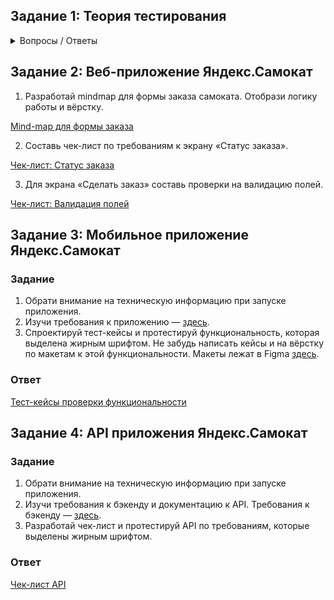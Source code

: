 ## Задание 1: Теория тестирования

<details>
<summary>Вопросы / Ответы</summary>

<details>
<summary>1. Почему практики тест-дизайна нельзя применять сразу после получения требований?</summary>

> Прежде чем применять техники тест-дизайна, необходимо проанализировать тестируемый объект. Изучить его документацию, пообщаться с разработчиками, узнать как он работает и как спроектирован. Зная информацию о продукте, получится определить какие техники необходимо использовать для определенного вида тестирования. И, использую полученные знания, необходимо составить набор тестов (чек-листов/тест-кейсов). 
</details>

<details>
<summary>2. В какой ситуации классы эквивалентности и граничные значения могут существовать по отдельности? Аргументируй свой ответ и приведи примеры.</summary>

> Класс эквивалентности может быть представлен в виде диапазона и набора значений.  
Диапазон – интервал чисел с границами: например, 1 – 10. В данном случае можно выделить граничные значения: 1 и 10; 0 и 11; 2 и 9  
Набор значений – множество значений: например список праздников. В данном случае нельзя выделить ГЗ.  
Исходя из выше сказанного, можно сделать вывод, что КЭ и ГЗ могу существовать по отдельности.  
</details> 

<details>
<summary>3. Что такое эквивалентность? Что такое класс эквивалентности?</summary>
  
> Эквивалентность – это равноценность объектов.  
Классы эквивалентности - это разделение данных на наборы/диапазоны, с которыми тестируемое приложение должно работать одинаково.
</details>

<details>
<summary>4. Можно ли исключить проверку в середине диапазона в пользу проверок на границах, входящих в диапазон? Аргументируй свой ответ.</summary>

> Нельзя, т.к.  это разные тесты - метод эквивалентного разбиения и проверка граничных значений.  
Суть техники эквивалентного разбиения в том, чтобы разделить данные на КЭ и из каждого класса выбрать одно значение для проверки. В то время как проверка граничных значение основана на проверке значений на границах КЭ.
</details>

<details>
<summary>5. Представь, что тебе нужно протестировать форму: у каждого поля есть валидатор. Результат работы формы зависит от комбинации данных в полях. Какие практики тест-дизайна следует применить и почему? Аргументируй свой ответ.</summary>
  
> 1. Позитивные и негативные проверки  
Позитивные проверки – чтобы проверить, что приложение работает без ошибок согласно требованиям.  
Негативные проверки – чтобы проверить, что приложение продолжает работать без ошибок и реагирует так, как описано в требованиях.
> 2. Применение техник КЭ и ГЗ  
– выделить КЭ: диапазон/набор (чтобы протестировать, что приложение одинаково обрабатывает эквивалентные значения)  
– у КЭ с типом диапазон определить ГЗ (чтобы исключить появление ошибок на границах КЭ)
Таким образом количество проверок будет сведено к минимум, но при этом будут проверены валидные и невалидные данные
> 3. Таблица принятия решений – данный метод позволит проверить различные комбинации
> 4. Попарное тестирование  – проверка всех комбинаций пар параметров. Если пара параметров вызвала ошибку в комбинации с другими параметрами, с большой вероятностью та же пара вызовет ошибку и в другой комбинации. Поэтому достаточно протестировать только уникальные пары вариантов.
</details>

<details>
<summary>6. Какими способами можно оптимизировать количество проверок при работе с таблицами принятия решений? Аргументируй свой ответ.</summary>
  
> Для оптимизации количества проверок необходимо исключить зависимые параметры (чем больше зависимых параметров, тем меньше проверок). В случает если тестируется приложение с большим количеством параметров и их значений, то эффективныее использовать технику попарного тестирования. 
</details>

<details>
<summary>7. Опиши, чем чек-лист отличается от тест-кейсов. Приведи примеры, где применяют и то, и другое.</summary>
> Чек-лист отличается от тест-кейса степенью подробности. В чек-листе нет подробных шагов кейса, для использования чек-листа при тестировании очень много информации нужно держать в голове и знать логику работы приложения на отлично.  
При разработки документации для нового продукта эффективнее один раз уделить немного больше времени на проверку и написать по ней тест-кейсы и чек-листы, чтобы потом экономить время при следующих проверках.
</details>

<details>
<summary>8. Как правильно составить баг-репорт? Какие элементы баг-репорта — обязательные? Почему?</summary>

  > Правила оформления записей в баг-трекере в каждой компании свои — это зависит как от политики компании, технологии разработки, используемного баг-трекера, типа проекта и много чего еще. Но в любом случае хороший баг-репорт обладает определенными характеристиками:  
1. ID – eникальный номер баг-репорта  
2. Заголовок – cуть ошибки  
3. Шаги воспроизведения – пошаговая инструкция, как воспроизвести баг  
4. Результаты – описание ОР и ФР  
5. Окружение – ОС, браузеры или версии приложений, в которых возникает ошибка  
6. Приоритет – критичность ошибки и срочность её исправления  
</details>

<details>
<summary>9. По каким правилам составляют заголовок баг-репорта? Что будет, если составить заголовок неправильно?</summary>
  
> Заголовок баг-репорта – это та часть репорта, которую разработчики видят первой. Он должен представлять собой краткое описание бага. 
Общие заголовки вроде "Поиск не работает" не очень полезны. Что именно не работает? Система выдаёт результаты, не соответствующие запросу? Поиск длится слишком долго? Вариант "При нажатии на кнопку поиска функция не срабатывает" более информативен. Хорошие заголовки снижают вероятность появления дублирующихся репортов, а также позволяют разработчику быстрее найти нужный ему отчет.
</details>

<details>
<summary>10. Из чего состоит клиент-серверная архитектура приложения? Кратко опиши функциональность каждого элемента.</summary>
  
> Клиент-серверная архитектура – это способ организации работы приложений, в котором выделяют следующие три элемента:
> 1. Клиент – приложение, с которым работает пользователь. Клиентов может быть много  
> 2. Сервер – система, к которой обращаются клиенты, чтобы получить данные  
> 3. Сеть – система из нескольких устройств, которая помогает клиенту и серверу обмениваться данными  
> Схематично работу КСА можно представить:  
> Клиент → Сервер → БД  
> БД → Сервер → Клиент  
</details>

<details>
<summary>11. Опиши этапы обработки запроса после того, как в адресную строку браузера вводят URL: https://yandex.ru.</summary>
  
> Когда вводится запрос в адресную строку в браузере, инициируется запрос к DNS-серверу (Domain Name System – система доменных имен).
DNS-сервер возвращает браузеру IP-адрес.  
IP-адрес – это уникальный идентификатор сервера, на котором находится нужная информация: например, 198.221.33.12. К нему обращается клиент.
</details>

<details>
<summary>12. Что такое кэш? Зачем он нужен? Какое правило нужно соблюдать при работе с кэшем в тестировании?</summary>
  
> Кэш (Cache Storage) – это данные веб-страниц, хранящиеся на компьютере после того, как открываются страницы: изображения, аудио-, видео-, CSS-, HTML-, JS-файлы.  
Он нужен, чтобы при следующем посещении веб-страница загрузилась быстрее: браузер возьмет файлы из локального хранилища, а не с сервера.
</details>

<details>
<summary>13. Ты знаешь, что есть протоколы HTTP и HTTPS. Чем отличаются HTTP и HTTPS? В каких случаях не стоит пользоваться HTTP? Из каких компонентов состоит HTTP запрос: за что отвечает каждый? Какие HTTP-методы ты знаешь? За что они отвечают? Приведи примеры применения разных методов. Что такое код HTTP-ответа? Какие коды бывают?</summary>
  
> 1. HTTP (HyperText Transfer Protocol – протокол передачи гипертекста) передает данные в незащищенном виде. На сайтах, которые отправляют данные по HTTP, можно перехватить и украсть личную информацию. Например, данные банковской карты.  
Чтобы обеспечить безопасность, применяют протокол HTTP c расширением защиты – HTTPS (HyperText Transfer Protocol Secure — протокол защищённой передачи гипертекста). Он шифрует соединение по криптографическим протоколам: так клиент и сервер смогут безопасно обмениваться данными.  

> 2. HTTP-запрос состоит из трех блоков:  
– стартовая строка (состоит из трех элементов: метода, пути до ресурса и версии протокола)  
– заголовки (доп. информация от фронтенда бэкенду)  
– тело сообщения (данные, которые передает фронтенд)  

> 3. HTTP-методы указывают действие: сервер принимает его в обработку. Самые распространенные:  
 – GET (запросить данные у бэкенда по определенному адресу)  
– POST (передать данные на бэкенд)  
– PUT (изменить данные на бэкенде)  
– DELETE (удалить данные на бэкенде)  

> 4. HTTP-ответ состоит из трех блоков:  
– стартовая строка (включает версию протокола, код состояния, текст состояния)  
– заголовки (доп. информация о бэкенде и типе данных для фронтенда)  
– тело сообщения (бэкенд отдает результат выполнения запроса)  
Коды состояний могут быть:  
– 1хх - Информационные сообщения (102 - запрос принят, но обработка ещё не завершена)  
– 2хх - Сообщения об успехе (200 - ОК, запрос обработан успешно)  
– 3хх - Перенаправление (302 - запрошенный ресурс временно доступен по другому адресу)  
– 4хх - Клиентские ошибки (404 - страница, которую запросил клиент, не найдена на сервере)  
– 5хх - Ошибки сервера (500 - внутренняя ошибка сервера)  
</details>

<details>
<summary>14. Опиши, из каких компонентов может состоять URL. За что отвечает каждый из них?</summary>
  
> URL (Uniform Resource Locator - унифицированный указатель ресурса) – это адрес веб-ресурса. URL может состоять из следующих компонентов:
> 1. Схема (scheme) – протокол, по которому передаются данные
> 2. Логин:пароль (username:password) указывают серверу, какой пользователь к нему обратился
> 3. Символ @ (at коммерческое, «собака») отделяет логин:пароль и имя хоста:порт (hostname:port)
> 4. Имя хоста:порт (hostname:port) – доменное имя или IP-адрес сервера, к которому обращается пользователь
> 5. Путь (path) – месторасположение ресурса
> 6. Параметры запроса (query) – дополнительные параметры вида ключ=значение
> 7. Фрагмент текста (fragment), или якорь (anchor) – дополнительный указатель, он позволяет сразу попасть в нужную часть веб-страницы
</details>

<details>
<summary>15. Какие виды мобильных приложений бывают? В чём особенность каждого?</summary>
  
> Мобильные приложения бывают:
> 1. Веб-приложения используют клиент-серверную архитектуру и адаптированы под мобильные устройства. Такие приложения не нужно устанавливать.  Веб приложения являются адаптацией сайтов для пользователей мобильных устройств. Они создаются, чтобы посетители могли заходить на сайт в любое время, даже без доступа к компьютеру.
> 2. Нативные приложения нужно устанавливать: сначала скачивают установочный файл.  
Нативные приложения создаются для конкретной операционной системы (iOS, Android, Windows), могут работать независимо от подключения к интернету.
> 3. Гибридные приложения комбинируют свойства двух предыдущих: в основе «гибрида» - нативное приложение, его пишут отдельно под каждую платформу. Веб-содержание наполняют HTML, CSS и JavaScript - они могут быть едины для всех платформ.
> 4. Такие приложения имеют ограниченный доступ к аппаратной части смартфона (камера, микрофон, геолокация, адресная книга), требуют подключения к интернету, поскольку загружают контент из внешнего источника, размещенного на сервере.  
> У гибридных программ есть недостатки: сервисы оперируют малым объемом информации, а дизайн не адаптируется к размеру и расширению экрана, что может вызвать неудобства.
</details>

<details>
<summary>16. Чем эмулятор отличается от реального устройства? Кратко опиши недостатки и преимущества при тестировании.</summary>
  
> Эмулятор имитирует работу устройства с разными параметрами и функциональностью (например, можно задать определенную версию ОС и разрешение экрана):
> Преимущества:
> - Позволяют запускать приложение на виртуальном аналоге устройства
> – Могут использоваться в работе с автотестами.
>   Недостатки:
> - Имеется ряд ограничений, таких как работа с камерой, звонки, или бесконтактная оплата
> - Запуск эмуляторов и подготовка к работе обычно занимают две-три минуты, но если необходимо запустить сразу несколько эмуляторов, то это может стать проблемой на слабых ПК
> - Невозможно учесть такие факторы как перегрева/разряда аккумулятора и конфликт с другими приложениями

> Реальные устройства:
> Преимущества:
> - Максимально приближенная среда, что позволяет проверять приложение именно на тех моделях устройств и версиях прошивок, которыми пользуются пользователи
> - Возможность нормально работать с анимациями, бесконтактной оплатой, камерой и прочими специфическими кейсами
> Недостатки:
> - Высокая цена формирования: постоянно требуется обновлять модельный ряд.
> - Высокая стоимость поддержки: вздувшиеся батареи, порванные провода, разбитые экраны, брак и прочие неисправности
> - Невозможно купить все девайсы, на которые ставят приложение пользователи"
</details>

<details>
<summary>17. Проверь, есть ли ошибки в JSON. Если да, напиши номер строки с ошибкой, опиши ошибку и предложи исправление.</summary>

![diploma-29](https://github.com/KateSibi/Yandex.Practice-QA-Engineer/assets/117051965/decd0cff-1119-4b7e-b789-a59baecfe849)

> **Строка 3:** Файл взять в " "
> **Строка 4:** после : поставить {
> **Строка 15:** после "save_as_doc" поставить :
> **Строка 21:** после "snow_print_option" вместо : и { поставить ,
> **Строка 28:** убрать }

</details>

<details>
<summary>18. Что такое реляционная база данных? Чем она отличается от нереляционной?</summary>
  
>Реляционная база данных (SQL) — база, где данные хранятся в формате таблиц, они строго структурированы и связаны друг с другом. В таблице есть строки и столбцы, каждая строка представляет отдельную запись, а столбец — поле с назначенным ей типом данных. В каждой ячейке информация записана по шаблону.
>Отличие между реляционной (SQL) и нереляционной (NoSQL) базой данных заключается в том, что реляционная база данных хранит данные в таблицах, в то время как нереляционная база данных хранит данные в формате ключ-значение, в документах или каким-либо другим способом без использования таблиц, таких как реляционная база данных.
</details>

<details>
<summary>19. Напиши, какие виды JOIN бывают. В чем особенность каждого?</summary>
  
> JOIN – оператор языка SQL, предназначенный для выбора данных из двух таблиц и включения их в один результирующий набор.
> В зависимости от того, какие правила объединения применяются, выделяются несколько типов оператора JOIN:
> - INNER JOIN или просто JOIN (внутреннее соединение): показывает только те записи, для которых нашлись пары. Остальные он просто не выведет.
> - LEFT JOIN (левое соединение): выводит все записи первой таблицы, а для не найденных пар из второй проставит значение NULL.
> - RIGHT JOIN (правое соединение): выводит все записи второй таблицы, а на место недостающей информации из первой таблицы подставит NULL.
> - FULL JOIN  или OUTER JOIN (внешнее соединение): работает как одновременно левый (LEFT) и правый (RIGHT) JOIN, и выводит все записи из обеих таблиц.
</details>

<details>
<summary>Исходные данные для заданий 20 – 22</summary>

Ты тестируешь сервис, который доставляет еду за 30 минут. Пока это маленький стартап, поэтому ты работаешь всего с четырьмя таблицами:  

`Orders` —  все доставленные заказы;  
`ORDERS_ID` — ID заказов, int;  
`USER_ID` — ID пользователей, int;  
`EMPLOYEE_ID` — ID сотрудников, int;  
`DELIVERY_TIME` — время доставки в минутах, int;  
`ITEMS` — список товаров, char;  

`Users` — пользователи;  
`USER_ID` — ID пользователей, int;  
`FULL_NAME` — полное ФИО пользователя, char;  
`PHONE` — номер телефона пользователя, char;  
`ADDRESS` — адрес пользователя, char;  

`Employees` — работники;  
`EMPLOYEE_ID` — ID сотрудника, int;  
`FIRST_NAM`E — имя сотрудника, char;  
`LAST_NAME` — фамилия сотрудника, char;  
`PHONE` — телефон сотрудника, char;  
`JOB_ID` — ID специализации, int;  

`Jobs` — типы работ в сервисе;  
`JOB_ID` — ID специализации, int;  
`JOB_TYPE` — тип специализации, char;  
`HOURS` — число рабочих часов в неделю, int;  
`SALARY` — зарплата сотрудника с данной специализацией в рублях, int;  

![diploma-33](https://github.com/KateSibi/Yandex.Practice-QA-Engineer/assets/117051965/f3921a20-6eab-4208-aab3-b6e7bb7d7cae)

</details>

<details>
<summary>20. В службу поддержки пришло много жалоб: заказы, в которых есть гречка, доставляют почти час, хотя сервис обещает успеть в 30 минут.</summary>

Проверь, действительно ли курьеры опаздывают. Выбери все заказы, где есть хотя бы один товар - «гречка» и время доставки свыше 30 минут. В результирующей таблице должны быть ID заказов и ID курьеров.  

В ответе приложи SQL-запрос.  

**Решение:**

```
SELECT Orders.ORDERS_ID, Orders.EMPLOYEE_ID 
  FROM Orders 
WHERE DELIVERY_TIME > 30 AND ITEMS =  '%гречка%'
```
</details>

<details>
<summary>21. Менеджер предложил добавить новую функциональность в продукт: мониторинг, который показывает самых активных клиентов за всё время работы компании.</summary>

Проверь, что список пользователей корректно выводится на экран. На этом этапе разработки достаточно проверить только ID клиентов.  
Выбери пять самых активных клиентов по количеству заказов.  
В результирующую таблицу выведи ID каждого пользователя и число заказов.  
Отсортируй данные по убыванию числа заказов, выбери пять самых активных клиентов.  

В ответе приложи SQL-запрос.  

**Решение:**

```
SELECT Users.USER_ID, COUNT(Orders.ORDERS_ID) as orders_cnt
  FROM Orders
GROUP BY USER_ID
ORDER BY orders_cnt DESC
LIMIT 5;
```
</details>

<details>
<summary>22. Из бухгалтерии пришёл баг-репорт: зарплаты сотрудников рассчитываются некорректно. Оказалось, что почти все ошибки в расчётах — в расчётных листах менеджеров.</summary>

Выведи список ID всех сотрудников, у которых в специализации содержится «менеджер», с зарплатой больше 70 000 рублей.  

В ответе приложи SQL-запрос.  

**Решение:**

```
SELECT Employees.EMPLOYEE_ID
  FROM Employees
INNER JOIN Jobs ON Employees.JOB_ID = Jobs.JOB_ID
WHERE Jobs.JOB_TYPE LIKE '%менеджер%' AND Jobs.SALARY > 70000;
```
</details>

<details>
<summary>23. Изучи три ситуации и ответь на вопрос: стоит ли писать автотесты в этом случае? Аргументируй свой ответ.</summary>

1) Проект существует давно, у него написано много ручных тестов.
2) Проект временный: продлится всего несколько месяцев.
3) Проект нестабилен: в функциональность часто вносят изменения.

**Ответ:**
> 1) Если проект существует давно и имеет много ручных тестов, то имеет место автоматизация тестирования, т.к. это сократит время проведения тестов после выхода обновления
> 2) В случае временного проекта написания автотестов нецелесообразно, т.к. написать ручные тесты будет намного быстрее и проще
> 3) В случае нестабильного  также нецелесообразно написание автотестов, из-за частых изменений придется вносить правки в автотесты, эффективнее будет ручное тестирование"

</details>
</details>


## Задание 2: Веб-приложение Яндекс.Самокат

1) Разработай mindmap для формы заказа самоката. Отобрази логику работы и вёрстку.

[Mind-map для формы заказа](https://xmind.works/share/DH8YqywU)

2) Составь чек-лист по требованиям к экрану «Статус заказа».
   
[Чек-лист: Статус заказа](https://github.com/KateSibi/Yandex.Practice-QA-Engineer/files/12641373/-._.pdf)

3) Для экрана «Сделать заказ» составь проверки на валидацию полей.</summary>

[Чек-лист: Валидация полей](https://github.com/KateSibi/Yandex.Practice-QA-Engineer/files/12641380/-._.-.1.pdf)


## Задание 3: Мобильное приложение Яндекс.Самокат

### Задание
  
1) Обрати внимание на техническую информацию при запуске приложения.  
2) Изучи требования к приложению — [здесь](https://praktikum.notion.site/fbb847fa63244f5db3272bc8034ca7fd).  
3) Спроектируй тест-кейсы и протестируй функциональность, которая выделена жирным шрифтом. Не забудь написать кейсы и на вёрстку по макетам к этой функциональности. Макеты лежат в Figma [здесь](https://www.figma.com/file/kqLqPvSvjLVLomkdadkAnk/mobile?type=design&node-id=0-1&mode=design&t=tzhnMtaTtiMW8sOl-0).  
  
### Ответ

[Тест-кейсы проверки функциональности](https://github.com/KateSibi/Yandex.Practice-QA-Engineer/files/12641404/-.1.pdf)

## Задание 4: API приложения Яндекс.Самокат

### Задание

1) Обрати внимание на техническую информацию при запуске приложения.
2) Изучи требования к бэкенду и документацию к API. Требования к бэкенду — [здесь](https://praktikum.notion.site/20389c6a65da49fb8e22720c4356887c).
3) Разработай чек-лист и протестируй API по требованиям, которые выделены жирным шрифтом.

### Ответ
[Чек-лист API](https://github.com/KateSibi/Yandex.Practice-QA-Engineer/files/12641413/-.1.pdf)


